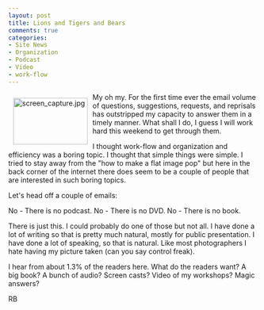 ```yaml
---
layout: post
title: Lions and Tigers and Bears
comments: true
categories:
- Site News
- Organization
- Podcast
- Video
- work-flow
---
```

<a href="/wp-content/uploads/2009/02/screen_capture.jpg"><img title="screen_capture.jpg" src="/wp-content/uploads/2009/02/.thumbs/.screen_capture.jpg" border="0" alt="screen_capture.jpg" hspace="10" vspace="10" width="150" height="94" align="left" /></a>My oh my. For the first time ever the email volume of questions, suggestions, requests, and reprisals has outstripped my capacity to answer them in a timely manner. What shall I do, I guess I will work hard this weekend to get through them.

I thought work-flow and organization and efficiency was a boring topic. I thought that simple things were simple. I tried to stay away from the "how to make a flat image pop" but here in the back corner of the internet there does seem to be a couple of people that are interested in such boring topics.<!--more-->

Let's head off a couple of emails:

No - There is no podcast.
No - There is no DVD.
No - There is no book.

There is just this. I could probably do one of those but not all. I have done a lot of writing so that is pretty much natural, mostly for public presentation. I have done a lot of speaking, so that is natural. Like most photographers I hate having my picture taken (can you say control freak).

I hear from about 1.3% of the readers here. What do the readers want? A big book? A bunch of audio? Screen casts? Video of my workshops? Magic answers?

RB